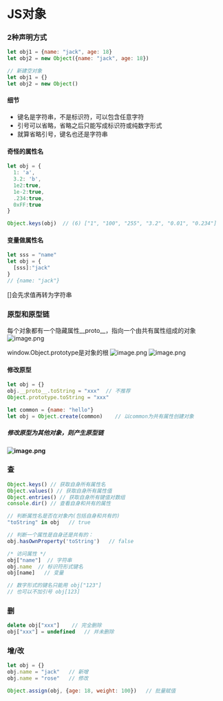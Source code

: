# JS对象

### 2种声明方式
```javascript
let obj1 = {name: "jack", age: 18}
let obj2 = new Object({name: "jack", age: 18})

// 新建空对象
let obj1 = {}
let obj2 = new Object()
```
#### 细节

- 键名是字符串，不是标识符，可以包含任意字符
- 引号可以省略，省略之后只能写成标识符或纯数字形式
- 就算省略引号，键名也还是字符串



#### 奇怪的属性名
```javascript
let obj = {
  1: 'a',
  3.2: 'b',
  1e2:true,
  1e-2:true,
  .234:true,
  0xFF:true
}

Object.keys(obj)  // (6) ["1", "100", "255", "3.2", "0.01", "0.234"]
```


#### 变量做属性名
```javascript
let sss = "name"
let obj = {
  [sss]:"jack"
}
// {name: "jack"}
```
[]会先求值再转为字符串


### 原型和原型链
每个对象都有一个隐藏属性__proto__，指向一个由共有属性组成的对象
![image.png](https://cdn.nlark.com/yuque/0/2020/png/1753813/1596263007362-a6f5b910-0594-4b0a-bd1b-9643eb5f086d.png#align=left&display=inline&height=45&margin=%5Bobject%20Object%5D&name=image.png&originHeight=47&originWidth=375&size=2392&status=done&style=none&width=358)


window.Object.prototype是对象的根
![image.png](https://cdn.nlark.com/yuque/0/2020/png/1753813/1596263102068-1c3c73fc-a72b-4b96-ba88-74e915ed4361.png#align=left&display=inline&height=45&margin=%5Bobject%20Object%5D&name=image.png&originHeight=49&originWidth=389&size=2307&status=done&style=none&width=356)
![image.png](https://cdn.nlark.com/yuque/0/2020/png/1753813/1596263076242-10da891c-8cdd-408b-a0a9-17ad28a74592.png#align=left&display=inline&height=43&margin=%5Bobject%20Object%5D&name=image.png&originHeight=47&originWidth=393&size=2690&status=done&style=none&width=360)
#### 修改原型
```javascript
let obj = {}
obj.__proto__.toString = "xxx"  // 不推荐
Object.prototype.toString = "xxx"

let common = {name: "hello"}
let obj = Object.create(common)    // 以common为共有属性创建对象
```
##### 修改原型为其他对象，则产生原型链
#### ![image.png](https://cdn.nlark.com/yuque/0/2020/png/1753813/1596263561125-b9e733e9-a1d3-46f7-b39e-02fb056b6512.png#align=left&display=inline&height=91&margin=%5Bobject%20Object%5D&name=image.png&originHeight=104&originWidth=552&size=5204&status=done&style=none&width=482)


### 查
```javascript
Object.keys() // 获取自身所有属性名
Object.values() // 获取自身所有属性值
Object.entries() // 获取自身所有键值对数组
console.dir() // 查看自身和共有的属性

// 判断属性名是否在对象内(包括自身和共有的)
"toString" in obj   // true

// 判断一个属性是自身还是共有的：
obj.hasOwnProperty('toString')   // false

/* 访问属性 */
obj["name"]  // 字符串
obj.name  // 标识符形式键名
obj[name]   // 变量

// 数字形式的键名只能用 obj["123"]
// 也可以不加引号 obj[123]
```


### 删
```javascript
delete obj["xxx"]    // 完全删除
obj["xxx"] = undefined   // 并未删除
```


### 增/改
```javascript
let obj = {}
obj.name = "jack"   // 新增
obj.name = "rose"   // 修改

Object.assign(obj, {age: 18, weight: 100})   // 批量赋值
```














































